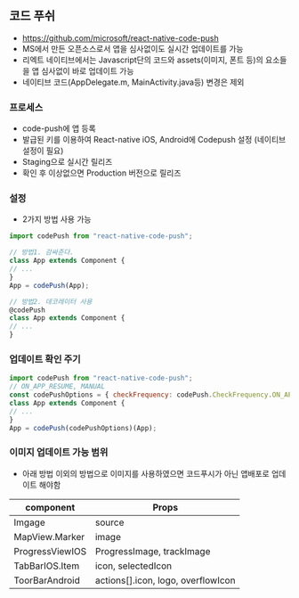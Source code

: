 ## 코드 푸쉬 
- https://github.com/microsoft/react-native-code-push
- MS에서 만든 오픈소스로서 앱을 심사없이도 실시간 업데이트를 가능
- 리엑트 네이티브에서는 Javascript단의 코드와 assets(이미지, 폰트 등)의 요소들을 앱 심사없이 바로 업데이트 가능
- 네이티브 코드(AppDelegate.m, MainActivity.java등) 변경은 제외

### 프로세스
- code-push에 앱 등록
- 발급된 키를 이용하여 React-native iOS, Android에 Codepush 설정 (네이티브 설정이 필요)
- Staging으로 실시간 릴리즈
- 확인 후 이상없으면 Production 버전으로 릴리즈

### 설정
- 2가지 방법 사용 가능

```javascript
import codePush from "react-native-code-push";

// 방법1. 감싸준다.
class App extends Component {
// ...
}
App = codePush(App);

// 방법2. 데코레이터 사용
@codePush
class App extends Component {
// ...
}
```

### 업데이트 확인 주기

```javascript
import codePush from "react-native-code-push";
// ON_APP_RESUME, MANUAL
const codePushOptions = { checkFrequency: codePush.CheckFrequency.ON_APP_RESUME };
class App extends Component {
// ...
}
App = codePush(codePushOptions)(App);
```

### 이미지 업데이트 가능 범위
- 아래 방법 이외의 방법으로 이미지를 사용하였으면 코드푸시가 아닌 앱배포로 업데이트 해야함

|component|Props|
|-|-|
|Imgage|source|
|MapView.Marker|image|
|ProgressViewIOS|ProgressImage, trackImage|
|TabBarIOS.Item|icon, selectedIcon|
|ToorBarAndroid|actions[].icon, logo, overflowIcon|

```javascript
```

```javascript
```

```javascript
```

```javascript
```

```javascript
```

```javascript
```

```javascript
```

